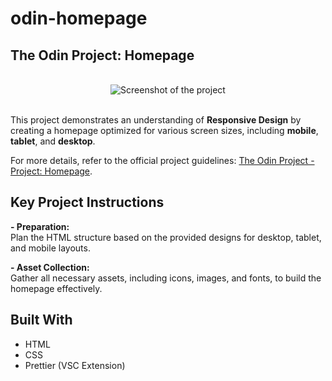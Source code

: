 # odin-homepage

## The Odin Project: Homepage 

<br>
    <div align="center">
        <img src="https://res.cloudinary.com/dhkyvaing/image/upload/c_fill,w_300/f_auto,q_auto/v1734058706/screenshot-homepage-project-TOP-kbelltree-2024_zvywuz.jpg" alt="Screenshot of the project">
    </div>
<br>

This project demonstrates an understanding of **Responsive Design** by creating a homepage optimized for various screen sizes, including **mobile**, **tablet**, and **desktop**.

For more details, refer to the official project guidelines: [The Odin Project - Project: Homepage](https://www.theodinproject.com/lessons/node-path-advanced-html-and-css-homepage).

## Key Project Instructions

**- Preparation:** <br>
Plan the HTML structure based on the provided designs for desktop, tablet, and mobile layouts.

**- Asset Collection:** <br>
Gather all necessary assets, including icons, images, and fonts, to build the homepage effectively. 

## Built With

- HTML
- CSS
- Prettier (VSC Extension)

